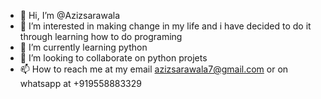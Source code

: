 - 👋 Hi, I’m @Azizsarawala
- 👀 I’m interested in making change in my life and i have decided to do it through learning how to do programing
- 🌱 I’m currently learning python
- 💞️ I’m looking to collaborate on python projets
- 📫 How to reach me at my email azizsarawala7@gmail.com or on whatsapp at +919558883329

<!---
Azizsarawala/Azizsarawala is a ✨ special ✨ repository because its `README.md` (this file) appears on your GitHub profile.
You can click the Preview link to take a look at your changes.
--->
